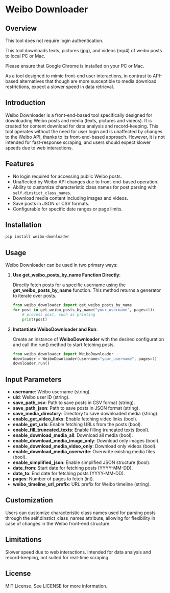 # Weibo Downloader

## Overview
This tool does not require login authentication.

This tool downloads texts, pictures (jpg), and videos (mp4) of weibo posts to local PC or Mac.

Please ensure that Google Chrome is installed on your PC or Mac.

As a tool designed to mimic front-end user interactions, in contrast to API-based alternatives that though are more susceptible to media download restrictions, expect a slower speed in data retrieval.

## Introduction
Weibo Downloader is a front-end-based tool specifically designed for downloading Weibo posts and media (texts, pictures and videos). It is created for content download for data analysis and record-keeping. This tool operates without the need for user login and is unaffected by changes to the Weibo API, thanks to its front-end-based approach. However, it is not intended for fast-response scraping, and users should expect slower speeds due to web interactions.

## Features
- No login required for accessing public Weibo posts.
- Unaffected by Weibo API changes due to front-end-based operation.
- Ability to customize characteristic class names for post parsing with `self.dinstict_class_names`.
- Download media content including images and videos.
- Save posts in JSON or CSV formats.
- Configurable for specific date ranges or page limits.

## Installation
```bash
pip install weibo-downloader
```

## Usage
Weibo Downloader can be used in two primary ways:

1. **Use get_weibo_posts_by_name Function Directly**:

    Directly fetch posts for a specific username using the **get_weibo_posts_by_name** function. This method returns a generator to iterate over posts.
    ```python
    from weibo_downloader import get_weibo_posts_by_name
    for post in get_weibo_posts_by_name("your_username", pages=1):
        # process post, such as printing
        print(post)
    ```

2. **Instantiate WeiboDownloader and Run**:

    Create an instance of **WeiboDownloader** with the desired configuration and call the run() method to start fetching posts.

    ```python
    from weibo_downloader import WeiboDownloader
    downloader = WeiboDownloader(username="your_username", pages=1)
    downloader.run()
    ``````

## Input Parameters
- **username**: Weibo username (string).
- **uid**: Weibo user ID (string).
- **save_path_csv**: Path to save posts in CSV format (string).
- **save_path_json**: Path to save posts in JSON format (string).
- **save_media_directory**: Directory to save downloaded media (string).
- **enable_get_video_links**: Enable fetching video links (bool).
- **enable_get_urls**: Enable fetching URLs from the posts (bool).
- **enable_fill_truncated_texts**: Enable filling truncated texts (bool).
- **enable_download_media_all**: Download all media (bool).
- **enable_download_media_image_only**: Download only images (bool).
- **enable_download_media_video_only**: Download only videos (bool).
- **enable_download_media_overwrite**: Overwrite existing media files (bool).
- **enable_simplified_json**: Enable simplified JSON structure (bool).
- **date_from**: Start date for fetching posts (YYYY-MM-DD).
- **date_to**: End date for fetching posts (YYYY-MM-DD).
- **pages**: Number of pages to fetch (int).
- **weibo_timeline_url_prefix**: URL prefix for Weibo timeline (string).

## Customization
Users can customize characteristic class names used for parsing posts through the self.dinstict_class_names attribute, allowing for flexibility in case of changes in the Weibo front-end structure.

## Limitations
Slower speed due to web interactions.
Intended for data analysis and record-keeping, not suited for real-time scraping.
## License
MIT License. See LICENSE for more
information.